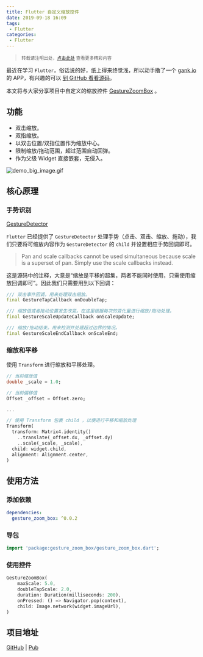 ```yaml
---
title: Flutter 自定义缩放控件
date: 2019-09-18 16:09
tags:
 - Flutter
categories:
 - Flutter
---
```


> <small>转载请注明出处，[点击此处](https://shichaohui.github.io/) 查看更多精彩内容</small>

最近在学习 `Flutter`，俗话说的好，纸上得来终觉浅，所以动手撸了一个 [gank.io](https://gank.io) 的 APP，有兴趣的可以 [到 GitHub 看看源码](https://github.com/shichoahui/Gank)。

本文将与大家分享项目中自定义的缩放控件 [GestureZoomBox](https://github.com/shichaohui/gesture_zoom_box) 。

## 功能

- 双击缩放。
- 双指缩放。
- 以双击位置/双指位置作为缩放中心。
- 限制缩放/拖动范围，超过范围自动回弹。
- 作为父级 Widget 直接嵌套，无侵入。

![demo_big_image.gif](https://imgconvert.csdnimg.cn/aHR0cHM6Ly91cGxvYWQtaW1hZ2VzLmppYW5zaHUuaW8vdXBsb2FkX2ltYWdlcy8xODM3MzY4LTU5NDcxNDY5NTQ3MGU2MTMuZ2lm)

## 核心原理

### 手势识别

[GestureDetector](https://book.flutterchina.club/chapter8/gesture.html)

`Flutter` 已经提供了 `GestureDetector` 处理手势（点击、双击、缩放、拖动），我们只要将可缩放内容作为 `GestureDetector` 的 `child` 并设置相应手势回调即可。

> Pan and scale callbacks cannot be used simultaneous because scale is a superset of pan. Simply use the scale callbacks instead.

这是源码中的注释，大意是“缩放是平移的超集，两者不能同时使用，只需使用缩放回调即可”。因此我们只需要用到以下回调：

```dart
/// 双击事件回调，用来处理双击缩放。
final GestureTapCallback onDoubleTap;

/// 缩放值或者拖动位置发生改变。在这里根据每次的变化量进行缩放/拖动处理。
final GestureScaleUpdateCallback onScaleUpdate;

/// 缩放/拖动结束。用来检测并处理超过边界的情况。
final GestureScaleEndCallback onScaleEnd;
```

### 缩放和平移

使用 `Transform` 进行缩放和平移处理。

```dart
// 当前缩放值
double _scale = 1.0;

// 当前偏移值
Offset _offset = Offset.zero;

...

// 使用 Transform 包裹 child ，以便进行平移和缩放处理
Transform(
  transform: Matrix4.identity()
    ..translate(_offset.dx, _offset.dy)
    ..scale(_scale, _scale),
  child: widget.child,
  alignment: Alignment.center,
)
```

## 使用方法

### 添加依赖

```yaml
dependencies:
  gesture_zoom_box: ^0.0.2
```

### 导包

```dart
import 'package:gesture_zoom_box/gesture_zoom_box.dart';
```

### 使用控件

```dart
GestureZoomBox(
    maxScale: 5.0,
    doubleTapScale: 2.0,
    duration: Duration(milliseconds: 200),
    onPressed: () => Navigator.pop(context),
    child: Image.network(widget.imageUrl),
)
```

## 项目地址

[GitHub](https://github.com/shichaohui/gesture_zoom_box) | [Pub](https://pub.dev/packages/gesture_zoom_box)